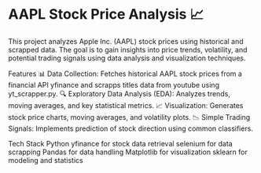 # AAPL Stock Price Analysis 📈
This project analyzes Apple Inc. (AAPL) stock prices using historical and scrapped data. The goal is to gain insights into price trends, volatility, and potential trading signals using data analysis and visualization techniques.

Features
📊 Data Collection: Fetches historical AAPL stock prices from a financial API yfinance and scrapps titles data from youtube using yt_scrapper.py.
🔍 Exploratory Data Analysis (EDA): Analyzes trends, moving averages, and key statistical metrics.
📈 Visualization: Generates stock price charts, moving averages, and volatility plots.
📉 Simple Trading Signals: Implements prediction of stock direction using common classifiers. 

Tech Stack
Python
yfinance for stock data retrieval
selenium for data scrapping
Pandas for data handling
Matplotlib for visualization
sklearn for modeling and statistics
